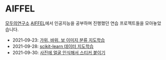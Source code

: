 # AIFFEL
[모두의연구소](https://modulabs.co.kr/) [AIFFEL](https://aiffel.io/)에서 인공지능을 공부하며 진행했던 연습 프로젝트들을 모아놓았습니다.

* 2021-09-23: [가위, 바위, 보 이미지 분류 지도학습](https://github.com/jihyundotkim/aiffel/tree/master/2021-09-23)
* 2021-09-28: [scikit-learn 데이터 지도학습](https://github.com/jihyundotkim/aiffel/tree/master/2021-09-28)
* 2021-09-30: [사진에 얼굴 인식해서 스티커 붙이기](https://github.com/jihyundotkim/aiffel/tree/master/2021-09-30)

